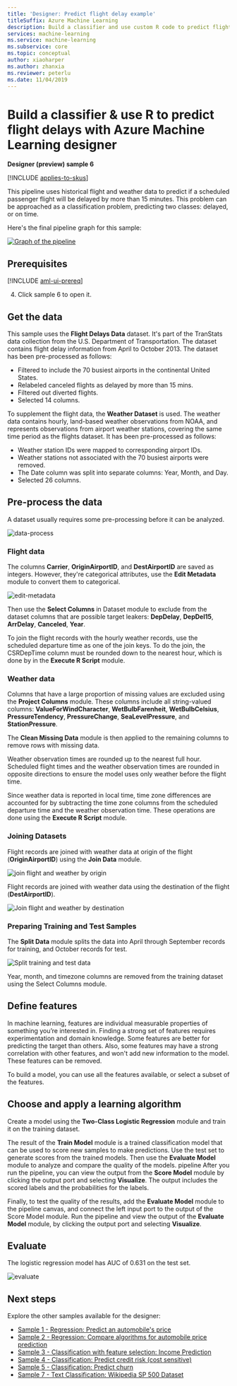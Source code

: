 ```yaml
---
title: 'Designer: Predict flight delay example' 
titleSuffix: Azure Machine Learning
description: Build a classifier and use custom R code to predict flight delays with Azure Machine Learning designer.
services: machine-learning
ms.service: machine-learning
ms.subservice: core
ms.topic: conceptual
author: xiaoharper
ms.author: zhanxia
ms.reviewer: peterlu
ms.date: 11/04/2019
---
```

# Build a classifier & use R to predict flight delays with Azure Machine Learning designer

**Designer (preview) sample 6**

[!INCLUDE [applies-to-skus](../../includes/aml-applies-to-enterprise-sku.md)]

This pipeline uses historical flight and weather data to predict if a scheduled passenger flight will be delayed by more than 15 minutes. This problem can be approached as a classification problem, predicting two classes: delayed, or on time.

Here's the final pipeline graph for this sample:

[![Graph of the pipeline](./media/how-to-designer-sample-classification-flight-delay/pipeline-graph.png)](media/how-to-designer-sample-classification-predict-credit-risk-cost-sensitive/graph.png#lightbox)

## Prerequisites

[!INCLUDE [aml-ui-prereq](../../includes/aml-ui-prereq.md)]

4. Click sample 6 to open it.

## Get the data

This sample uses the **Flight Delays Data** dataset. It's part of the TranStats data collection from the U.S. Department of Transportation. The dataset contains flight delay information from April to October 2013. The dataset has been pre-processed as follows:

* Filtered to include the 70 busiest airports in the continental United States.
* Relabeled canceled flights as delayed by more than 15 mins.
* Filtered out diverted flights.
* Selected 14 columns.

To supplement the flight data, the **Weather Dataset** is used. The weather data contains hourly, land-based weather observations from NOAA, and represents observations from airport weather stations, covering the same time period as the flights dataset. It has been pre-processed as follows:

* Weather station IDs were mapped to corresponding airport IDs.
* Weather stations not associated with the 70 busiest airports were removed.
* The Date column was split into separate columns: Year, Month, and Day.
* Selected 26 columns.

## Pre-process the data

A dataset usually requires some pre-processing before it can be analyzed.

![data-process](./media/how-to-designer-sample-classification-flight-delay/data-process.png)

### Flight data

The columns **Carrier**, **OriginAirportID**, and **DestAirportID** are saved as integers. However, they're  categorical attributes, use the **Edit Metadata** module to convert them to categorical.

![edit-metadata](./media/how-to-designer-sample-classification-flight-delay/edit-metadata.png)

Then use the **Select Columns** in Dataset module to exclude from the dataset columns that are possible target leakers: **DepDelay**, **DepDel15**, **ArrDelay**, **Canceled**, **Year**. 

To join the flight records with the hourly weather records, use the scheduled departure time as one of the join keys. To do the join, the CSRDepTime column must be rounded down to the nearest hour, which is done by in the **Execute R Script** module. 

### Weather data

Columns that have a large proportion of missing values are excluded using the **Project Columns** module. These columns include all string-valued columns: **ValueForWindCharacter**, **WetBulbFarenheit**, **WetBulbCelsius**, **PressureTendency**, **PressureChange**, **SeaLevelPressure**, and **StationPressure**.

The **Clean Missing Data** module is then applied to the remaining columns to remove rows with missing data.

Weather observation times are rounded up to the nearest full hour. Scheduled flight times and the weather observation times are rounded in opposite directions to ensure the model uses only weather before the flight time. 

Since weather data is reported in local time, time zone differences are accounted for by subtracting the time zone columns from the scheduled departure time and the weather observation time. These operations are done using the **Execute R Script** module.

### Joining Datasets

Flight records are joined with weather data at origin of the flight (**OriginAirportID**) using the **Join Data** module.

 ![join flight and weather by origin](./media/how-to-designer-sample-classification-flight-delay/join-origin.png)


Flight records are joined with weather data using the destination of the flight (**DestAirportID**).

 ![Join flight and weather by destination](./media/how-to-designer-sample-classification-flight-delay/join-destination.png)

### Preparing Training and Test Samples

The **Split Data** module splits the data into April through September records for training, and October records for test.

 ![Split training and test data](./media/how-to-designer-sample-classification-flight-delay/split.png)

Year, month, and timezone columns are removed from the training dataset using the Select Columns module.

## Define features

In machine learning, features are individual measurable properties of something you’re interested in. Finding a strong set of features requires experimentation and domain knowledge. Some features are better for predicting the target than others. Also, some features may have a strong correlation with other features, and won't add new information to the model. These features can be removed.

To build a model, you can use all the features available, or select a subset of the features.

## Choose and apply a learning algorithm

Create a model using the **Two-Class Logistic Regression** module and train it on the training dataset. 

The result of the **Train Model** module is a trained classification model that can be used to score new samples to make predictions. Use the test set to generate scores from the trained models. Then use the **Evaluate Model** module to analyze and compare the quality of the models.
pipeline
After you run the pipeline, you can view the output from the **Score Model** module by clicking the output port and selecting **Visualize**. The output includes the scored labels and the probabilities for the labels.

Finally, to test the quality of the results, add the **Evaluate Model** module to the pipeline canvas, and connect the left input port to the output of the Score Model module. Run the pipeline and view the output of the **Evaluate Model** module, by clicking the output port and selecting **Visualize**.

## Evaluate
The logistic regression model has AUC of 0.631 on the test set.

 ![evaluate](./media/how-to-designer-sample-classification-flight-delay/evaluate.png)

## Next steps

Explore the other samples available for the designer:

- [Sample 1 - Regression: Predict an automobile's price](how-to-designer-sample-regression-automobile-price-basic.md)
- [Sample 2 - Regression: Compare algorithms for automobile price prediction](how-to-designer-sample-regression-automobile-price-compare-algorithms.md)
- [Sample 3 - Classification with feature selection: Income Prediction](how-to-designer-sample-classification-predict-income.md)
- [Sample 4 - Classification: Predict credit risk (cost sensitive)](service/how-to-designer-sample-classification-credit-risk-cost-sensitive.md)
- [Sample 5 - Classification: Predict churn](service/how-to-designer-sample-classification-churn.md)
- [Sample 7 - Text Classification: Wikipedia SP 500 Dataset](how-to-designer-sample-text-classification.md)